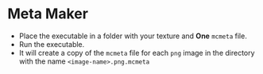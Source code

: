 # Meta Maker

- Place the executable in a folder with your texture and **One** `mcmeta` file.
- Run the executable.
- It will create a copy of the `mcmeta` file for each `png` image in the directory with the name `<image-name>.png.mcmeta`
